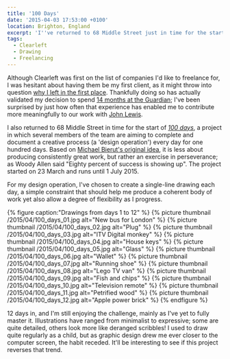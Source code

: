 ```yaml
---
title: '100 Days'
date: '2015-04-03 17:53:00 +0100'
location: Brighton, England
excerpt: 'I''ve returned to 68 Middle Street just in time for the start of *100 days*, a collaborative project where the aim is to complete a creative process every day for one hundred days.'
tags:
  - Clearleft
  - Drawing
  - Freelancing
---
```

Although Clearleft was first on the list of companies I'd like to freelance for, I was hesitant about having them be my first client, as it might throw into question [why I left in the first place][1]. Thankfully doing so has actually validated my decision to spend [14 months at the Guardian][2]; I've been surprised by just how often that experience has enabled me to contribute more meaningfully to our work with [John Lewis][3].

I also returned to 68 Middle Street in time for the start of *[100 days][4]*, a project in which several members of the team are aiming to complete and document a creative process (a 'design operation') every day for one hundred days. Based on [Michael Bierut's original idea][5], it is less about producing consistently great work, but rather an exercise in perseverance; as Woody Allen said "Eighty percent of success is showing up". The project started on 23 March and runs until 1 July 2015.

For my design operation, I've chosen to create a single-line drawing each day, a simple constraint that should help me produce a coherent body of work yet also allow a degree of flexibility as I progress.

{% figure caption:"Drawings from days 1 to 12" %}
{% picture thumbnail /2015/04/100_days_01.jpg alt="New bus for London" %}
{% picture thumbnail /2015/04/100_days_02.jpg alt="Plug" %}
{% picture thumbnail /2015/04/100_days_03.jpg alt="ITV Digital monkey" %}
{% picture thumbnail /2015/04/100_days_04.jpg alt="House keys" %}
{% picture thumbnail /2015/04/100_days_05.jpg alt="Glass" %}
{% picture thumbnail /2015/04/100_days_06.jpg alt="Wallet" %}
{% picture thumbnail /2015/04/100_days_07.jpg alt="Running shoe" %}
{% picture thumbnail /2015/04/100_days_08.jpg alt="Lego TV van" %}
{% picture thumbnail /2015/04/100_days_09.jpg alt="Fish and chips" %}
{% picture thumbnail /2015/04/100_days_10.jpg alt="Television remote" %}
{% picture thumbnail /2015/04/100_days_11.jpg alt="Petrified wood" %}
{% picture thumbnail /2015/04/100_days_12.jpg alt="Apple power brick" %}
{% endfigure %}

12 days in, and I'm still enjoying the challenge, mainly as I've yet to fully master it. Illustrations have ranged from minimalist to expressive; some are quite detailed, others look more like deranged scribbles! I used to draw quite regularly as a child, but as graphic design drew me ever closer to the computer screen, the habit receded. It'll be interesting to see if this project reverses that trend.

[1]: /2013/10/moving_in_moving_on
[2]: /2015/01/changing_gears
[3]: http://johnlewis.com
[4]: http://clearleft100days.tumblr.com
[5]: http://designobserver.com/feature/five-years-of-100-days/24678

